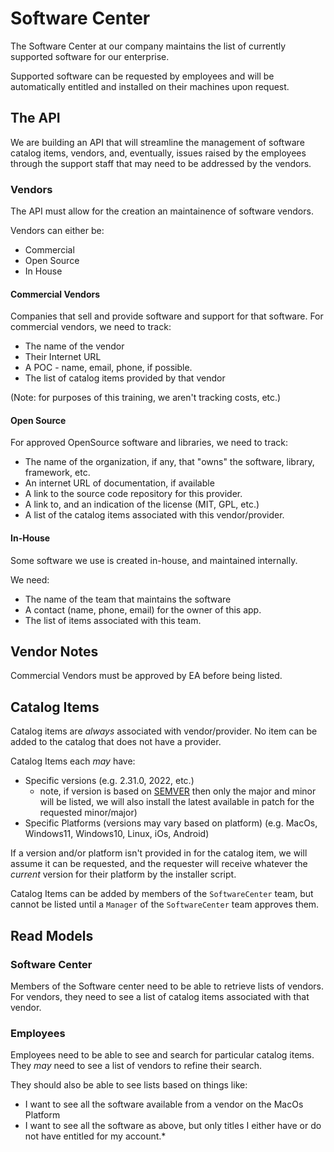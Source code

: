 # Software Center

The Software Center at our company maintains the list of currently supported software for our enterprise.

Supported software can be requested by employees and will be automatically entitled and installed on their machines upon request.

## The API

We are building an API that will streamline the management of software catalog items, vendors, and, eventually, issues raised by the employees through the support staff that may need to be addressed by the vendors.

### Vendors

The API must allow for the creation an maintainence of software vendors.

Vendors can either be:

- Commercial
- Open Source
- In House

#### Commercial Vendors

Companies that sell and provide software and support for that software. For commercial vendors, we need to track:

- The name of the vendor
- Their Internet URL
- A POC - name, email, phone, if possible.
- The list of catalog items provided by that vendor

(Note: for purposes of this training, we aren't tracking costs, etc.)

#### Open Source

For approved OpenSource software and libraries, we need to track:

- The name of the organization, if any, that "owns" the software, library, framework, etc.
- An internet URL of documentation, if available
- A link to the source code repository for this provider.
- A link to, and an indication of the license (MIT, GPL, etc.)
- A list of the catalog items associated with this vendor/provider.

#### In-House

Some software we use is created in-house, and maintained internally.

We need:
- The name of the team that maintains the software
- A contact (name, phone, email) for the owner of this app.
- The list of items associated with this team.

## Vendor Notes

Commercial Vendors must be approved by EA before being listed.

## Catalog Items

Catalog items are *always* associated with vendor/provider. No item can be added to the catalog that does not have a provider.

Catalog Items each *may* have:

- Specific versions (e.g. 2.31.0, 2022, etc.)
  - note, if version is based on [SEMVER](https://semver.org) then only the major and minor will be listed, we will also install the latest available in patch for the requested minor/major)
- Specific Platforms (versions may vary based on platform) (e.g. MacOs, Windows11, Windows10, Linux, iOs, Android)

If a version and/or platform isn't provided in for the catalog item, we will assume it can be requested, and the requester will 
receive whatever the *current* version for their platform by the installer script.

Catalog Items can be added by members of the `SoftwareCenter` team, but cannot be listed until a `Manager` of the `SoftwareCenter` team approves them.

## Read Models

### Software Center

Members of the Software center need to be able to retrieve lists of vendors. For vendors, they need to see a list of catalog items 
associated with that vendor.

### Employees
Employees need to be able to see and search for particular catalog items. They *may* need to see a list of vendors to refine their search.

They should also be able to see lists based on things like:

- I want to see all the software available from a vendor on the MacOs Platform
- I want to see all the software as above, but only titles I either have or do not have entitled for my account.*


